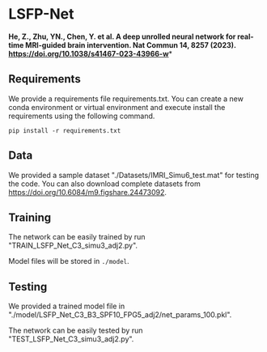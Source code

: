 # LSFP-Net

**He, Z., Zhu, YN., Chen, Y. et al. A deep unrolled neural network for real-time MRI-guided brain intervention. Nat Commun 14, 8257 (2023). https://doi.org/10.1038/s41467-023-43966-w***

## Requirements

We provide a requirements file requirements.txt. You can create a new conda environment or virtual environment and execute install the requirements using the following command.

```
pip install -r requirements.txt
```

## Data
We provided a sample dataset "./Datasets/IMRI_Simu6_test.mat" for testing the code. 
You can also download complete datasets from https://doi.org/10.6084/m9.figshare.24473092.


## Training
The network can be easily trained by run "TRAIN_LSFP_Net_C3_simu3_adj2.py".

Model files will be stored in `./model`.


## Testing
We provided a trained model file in "./model/LSFP_Net_C3_B3_SPF10_FPG5_adj2/net_params_100.pkl". 

The network can be easily tested by run "TEST_LSFP_Net_C3_simu3_adj2.py".

